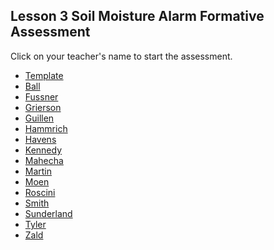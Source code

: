 ## Lesson 3 Soil Moisture Alarm Formative Assessment

Click on your teacher's name to start the assessment.

* [Template](https://docs.google.com/forms/d/e/1FAIpQLSeVv1kIQcRB8rU3IFiTmIn9ArG6KHP1AeIhSC3lWFdIAkFuDA/viewform)
* [Ball]()
* [Fussner](https://docs.google.com/forms/d/e/1FAIpQLSc04x7GYweKtjVJdE9-5_RjQ4l3Il0GgUQbgaONLWwd90LrIw/viewform?usp=sf_link)
* [Grierson](https://docs.google.com/forms/d/e/1FAIpQLSc2ep55umAztnehLbE9OW3sptUEK31j2ecSqb0vifdKI1eU-Q/viewform?usp=sf_link)
* [Guillen]()
* [Hammrich](https://docs.google.com/forms/d/e/1FAIpQLSeC1alwX-hh7M8FuYP5sM_GYR4vEKFQML-Y1watZMpYfPFv0Q/viewform?usp=sf_link)
* [Havens]()
* [Kennedy](https://docs.google.com/forms/d/e/1FAIpQLSePYKNE971hME4nJRfVDenXVcLnwl3QUo7m_s8yl1l1I7y5DA/viewform?usp=sf_link)
* [Mahecha](https://docs.google.com/forms/d/e/1FAIpQLSfgXQz3pol2vXllgGKb8gDIoY9EkrWbPO1n2rrzZTm04bdzrQ/viewform?usp=sf_link)
* [Martin]()
* [Moen]()
* [Roscini]()
* [Smith]()
* [Sunderland]()
* [Tyler]()
* [Zald]()
